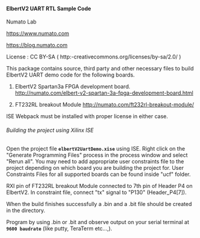 	
#### ElbertV2 UART RTL Sample Code
Numato Lab

https://www.numato.com

https://blog.numato.com

License : CC BY-SA ( http:-creativecommons.org/licenses/by-sa/2.0/ )

This package contains source, third party and other necessary files to build ElbertV2 UART demo code for the following boards.

1. ElbertV2 Spartan3a FPGA development board.
   http://numato.com/elbert-v2-spartan-3a-fpga-development-board.html
   
2. FT232RL breakout Module 
   http://numato.com/ft232rl-breakout-module/

ISE Webpack must be installed with proper license in either case.

###### Building the project using Xilinx ISE
Open the project file **`elbertV2UartDemo.xise`** using ISE. Right click on the "Generate Programming Files" process in the process window and select "Rerun all". You may need to add appropriate user constraints file to the project depending on which board you are building the project for. User Constraints Files for all supported boards can be found inside "ucf" folder.

RXI pin of FT232RL breakout Module connected to 7th pin of Header P4 on ElbertV2. In constraint file, connect "tx" signal to "P130" (Header_P4[7]).  
 
When the build finishes successfully a .bin and a .bit file should be created in the directory. 
	
Program by using .bin or .bit and observe output on your serial terminal at **`9600 baudrate`** (like putty, TeraTerm etc...,).


